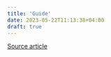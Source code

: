 ```yaml
---
title: 'Guide'
date: 2023-05-22T11:13:38+04:00
draft: true
---
```


[Source article](https://habr.com/ru/companies/yota/articles/546664/)
